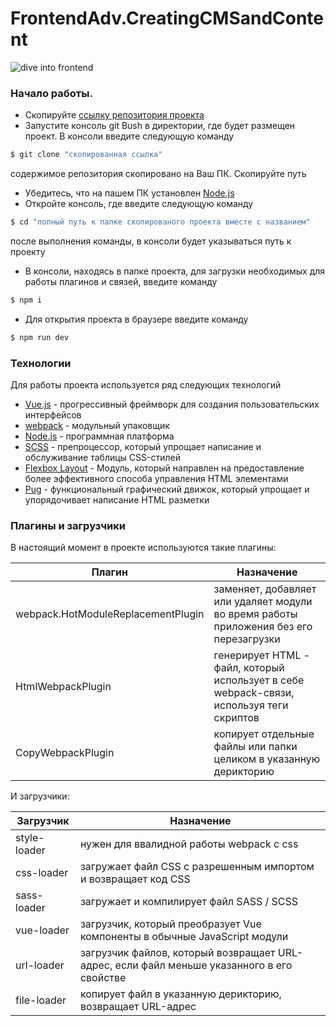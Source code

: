 # FrontendAdv.CreatingCMSandContent

![dive into frontend](https://encrypted-tbn0.gstatic.com/images?q=tbn:ANd9GcTir2FP_TvsEbNkLjbdxoX9o3oiPkeHxAAZcivT7LEWH1VVoHrkImh0pDg)

### Начало работы.

  - Скопируйте [ссылку репозитория проекта](https://github.com/OZida/FrontendAdv.CreatingCMSandContent)
  - Запустите консоль git Bush в директории, где будет размещен проект. В консоли введите следующую команду
```sh
$ git clone "скопированная ссылка"
```
содержимое репозитория скопировано на Ваш ПК. Скопируйте путь    
  - Убедитесь, что на пашем ПК установлен [Node.js](https://nodejs.org/uk/)
  - Откройте консоль, где введите следующую команду
```sh
$ cd "полный путь к папке скопированого проекта вместе с названием"
```
после выполнения команды, в консоли будет указываться путь к проекту
  - В консоли, находясь в папке проекта, для загрузки необходимых для работы плагинов и связей, введите команду
```sh
$ npm i
```
  - Для открытия проекта в браузере введите команду
```sh
$ npm run dev
```

### Технологии

Для работы проекта используется ряд следующих технологий

* [Vue.js](https://ru.vuejs.org/index.html) - прогрессивный фреймворк для создания пользовательских интерфейсов
* [webpack](https://webpack.js.org/) - модульный упаковщик
* [Node.js](https://nodejs.org/uk/) - программная платформа
* [SCSS](https://sass-scss.ru/guide/) - препроцессор, который упрощает написание и обслуживание таблицы CSS-стилей
* [Flexbox Layout](http://html5.by/blog/flexbox/) - Модуль, который направлен на предоставление более эффективного способа управления HTML элементами
* [Pug](https://codeburst.io/getting-started-with-pug-template-engine-e49cfa291e33) - функциональный графический движок, который упрощает и упорядочивает написание HTML разметки

### Плагины и загрузчики

В настоящий момент в проекте используются такие плагины:

| Плагин | Назначение |
| ------ | ------ |
| webpack.HotModuleReplacementPlugin | заменяет, добавляет или удаляет модули во время работы приложения без его перезагрузки |
| HtmlWebpackPlugin | генерирует HTML - файл, который использует в себе webpack-связи, используя теги скриптов |
| CopyWebpackPlugin | копирует отдельные файлы или папки целиком в указанную дерикторию |

И загрузчики:

| Загрузчик | Назначение |
| ------ | ------ |
| style-loader| нужен для ввалидной работы webpack с css |
| css-loader | загружает файл CSS с разрешенным импортом и возвращает код CSS |
| sass-loader | загружает и компилирует файл SASS / SCSS |
| vue-loader | загрузчик, который преобразует Vue компоненты в обычные JavaScript модули |
| url-loader | загрузчик файлов, который возвращает URL-адрес, если файл меньше указанного в его свойстве |
| file-loader | копирует файл в указанную дерикторию, возвращает URL-адрес |